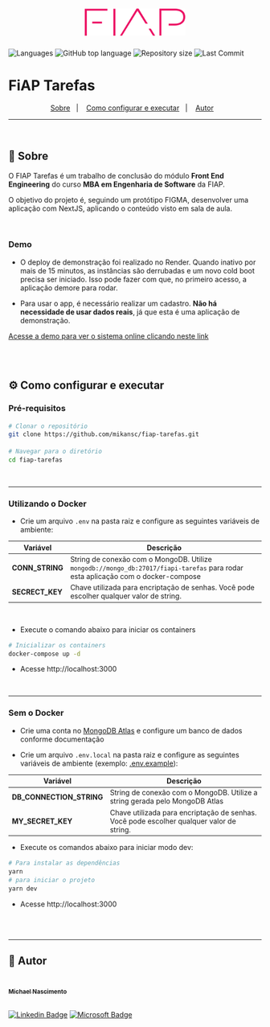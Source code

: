 <h1 align="center">
  <img src="./docs/images/logo.png" alt="Logo FIAP Tarefas"  width="200px">
</h1>

![Languages](https://img.shields.io/github/languages/count/mikansc/fiap-tarefas)
![GitHub top language](https://img.shields.io/github/languages/top/mikansc/fiap-tarefas?style=flat-square)
![Repository size](https://img.shields.io/github/repo-size/mikansc/fiap-tarefas?style=flat-square)
![Last Commit](https://img.shields.io/github/last-commit/mikansc/fiap-tarefas/main?label=last%20commit)

# FiAP Tarefas

<p align="center">
  <a href="#page_facing_up-sobre">Sobre</a>&nbsp;&nbsp;&nbsp;|&nbsp;&nbsp;&nbsp;
  <a href="#gear-como-configurar-e-executar">Como configurar e executar</a>&nbsp;&nbsp;&nbsp;|&nbsp;&nbsp;&nbsp;
  <a href="#wave-autor">Autor</a>&nbsp;&nbsp;&nbsp;
</p>

---

<br />

## :page_facing_up: Sobre

O FIAP Tarefas é um trabalho de conclusão do módulo **Front End Engineering** do curso **MBA em Engenharia de Software** da FIAP.

O objetivo do projeto é, seguindo um protótipo FIGMA, desenvolver uma aplicação com NextJS, aplicando o conteúdo visto em sala de aula.

<br />

### Demo

- O deploy de demonstração foi realizado no Render. Quando inativo por mais de 15 minutos, as instâncias são derrubadas e um novo cold boot precisa ser iniciado. Isso pode fazer com que, no primeiro acesso, a aplicação demore para rodar.

- Para usar o app, é necessário realizar um cadastro. **Não há necessidade de usar dados reais**, já que esta é uma aplicação de demonstração.

[Acesse a demo para ver o sistema online clicando neste link](https://mk-fiap-tarefas.onrender.com/)

<br />
<br />

## :gear: Como configurar e executar

### Pré-requisitos

```bash
# Clonar o repositório
git clone https://github.com/mikansc/fiap-tarefas.git

# Navegar para o diretório
cd fiap-tarefas
```

<br />

---

### Utilizando o Docker

- Crie um arquivo `.env` na pasta raiz e configure as seguintes variáveis de ambiente:

| Variável        | Descrição                                                                                                                        |
| --------------- | -------------------------------------------------------------------------------------------------------------------------------- |
| **CONN_STRING** | String de conexão com o MongoDB. Utilize `mongodb://mongo_db:27017/fiapi-tarefas` para rodar esta aplicação com o docker-compose |
| **SECRECT_KEY** | Chave utilizada para encriptação de senhas. Você pode escolher qualquer valor de string.                                         |

<br />

- Execute o comando abaixo para iniciar os containers

```bash
# Inicializar os containers
docker-compose up -d
```

- Acesse http://localhost:3000

<br />

---

### Sem o Docker

- Crie uma conta no [MongoDB Atlas](https://www.mongodb.com/) e configure um banco de dados conforme documentação

- Crie um arquivo `.env.local` na pasta raiz e configure as seguintes variáveis de ambiente (exemplo: [.env.example](./.env.example)):

| Variável                 | Descrição                                                                                |
| ------------------------ | ---------------------------------------------------------------------------------------- |
| **DB_CONNECTION_STRING** | String de conexão com o MongoDB. Utilize a string gerada pelo MongoDB Atlas              |
| **MY_SECRET_KEY**        | Chave utilizada para encriptação de senhas. Você pode escolher qualquer valor de string. |

- Execute os comandos abaixo para iniciar modo dev:

```bash
# Para instalar as dependências
yarn
# para iniciar o projeto
yarn dev
```

- Acesse http://localhost:3000

<br/>
<br/>

---

## :wave: Autor

<a href="http://www.mkwebdev.com.br/">
 <img style="border-radius: 50%;" src="https://github.com/mikansc.png" width="80px;" alt=""/>
 <br />
 <sub><b>Michael Nascimento</b></sub></a> <a href="https://www.linkedin.com/in/michaelnsc/" title="Michael no Linkedin"></a>
 <br />
 <br />

[![Linkedin Badge](https://img.shields.io/badge/-Michael-blue?style=flat-square&logo=Linkedin&logoColor=white&link=https://www.linkedin.com/in/michaelnsc/)](https://www.linkedin.com/in/michaelnsc/)
[![Microsoft Badge](https://img.shields.io/badge/-michael.nsc@outlook.com-blue?style=flat-square&logo=Microsoft&logoColor=white&link=mailto:michael.nsc@outlook.com)](mailto:michael.nsc@outlook.com)
